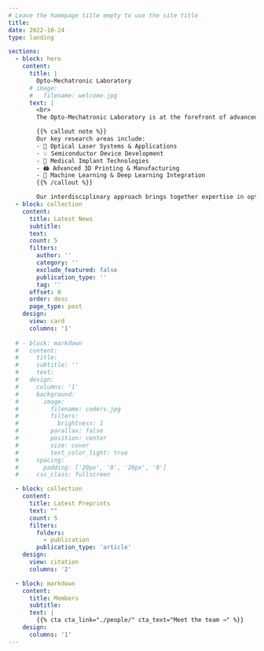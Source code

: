 ```yaml
---
# Leave the homepage title empty to use the site title
title:
date: 2022-10-24
type: landing

sections:
  - block: hero
    content:
      title: |
        Opto-Mechatronic Laboratory
      # image:
      #   filename: welcome.jpg
      text: |
        <br>
        The Opto-Mechatronic Laboratory is at the forefront of advanced optical and mechatronic research, combining cutting-edge technologies to push the boundaries of science and engineering.

        {{% callout note %}}
        Our key research areas include:
        - 🔬 Optical Laser Systems & Applications
        - 💡 Semiconductor Device Development
        - 🦿 Medical Implant Technologies
        - 🖨️ Advanced 3D Printing & Manufacturing
        - 🤖 Machine Learning & Deep Learning Integration
        {{% /callout %}}

        Our interdisciplinary approach brings together expertise in optics, electronics, mechanical engineering, and artificial intelligence to develop innovative solutions for real-world challenges.
  - block: collection
    content:
      title: Latest News
      subtitle:
      text:
      count: 5
      filters:
        author: ''
        category: ''
        exclude_featured: false
        publication_type: ''
        tag: ''
      offset: 0
      order: desc
      page_type: post
    design:
      view: card
      columns: '1'
  
  # - block: markdown
  #   content:
  #     title:
  #     subtitle: ''
  #     text:
  #   design:
  #     columns: '1'
  #     background:
  #       image: 
  #         filename: coders.jpg
  #         filters:
  #           brightness: 1
  #         parallax: false
  #         position: center
  #         size: cover
  #         text_color_light: true
  #     spacing:
  #       padding: ['20px', '0', '20px', '0']
  #     css_class: fullscreen

  - block: collection
    content:
      title: Latest Preprints
      text: ""
      count: 5
      filters:
        folders:
          - publication
        publication_type: 'article'
    design:
      view: citation
      columns: '2'

  - block: markdown
    content:
      title: Members
      subtitle:
      text: |
        {{% cta cta_link="./people/" cta_text="Meet the team →" %}}
    design:
      columns: '1'
---
```


